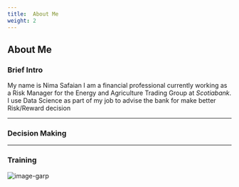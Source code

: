 ```yaml
---
title:  About Me
weight: 2
---
```


## About Me

### Brief Intro





My name is Nima Safaian I am a financial professional currently working as a Risk Manager for the Energy and Agriculture Trading Group at *Scotiabank*. I use Data Science as part of my job to advise the bank for make better Risk/Reward decision


------
### Decision Making

------
### Training

![image-garp][]



<!-- links -->

<!-- image links-->
[image-garp]: http://www.garp.org/img/garp_logo.png
